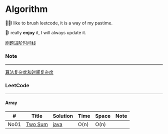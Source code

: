 # Algorithm

🚴‍♀️I like to brush leetcode, it is a way of my pastime.

🚴‍I really **enjoy** it, I will always update it.

[刷题进阶时间线](https://gist.github.com/tujietg/60f72073a1c7945350abb8b09e2d6455)

### Note

-----

[算法复杂度和时间复杂度](https://zhuanlan.zhihu.com/p/50479555)

### LeetCode

----

#### Array

| #    | Title                                             | Solution                                                     | Time | Space | Note |
| ---- | ------------------------------------------------- | ------------------------------------------------------------ | ---- | ----- | ---- |
| No01 | [Two Sum](https://leetcode.com/problems/two-sum/) | [java](https://github.com/tujietg/Algorithm/blob/master/leetcode/Array/No01.java) | O(n) | O(n)  |      |

